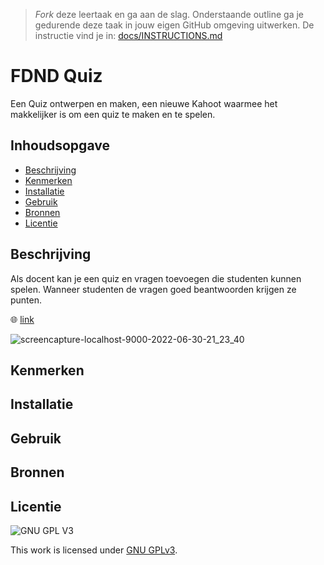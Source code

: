 > _Fork_ deze leertaak en ga aan de slag. Onderstaande outline ga je gedurende deze taak in jouw eigen GitHub omgeving uitwerken. De instructie vind je in: [docs/INSTRUCTIONS.md](docs/INSTRUCTIONS.md)

# FDND Quiz
Een Quiz ontwerpen en maken, een nieuwe Kahoot waarmee het makkelijker is om een quiz te maken en te spelen.

## Inhoudsopgave

  * [Beschrijving](#beschrijving)
  * [Kenmerken](#kenmerken)
  * [Installatie](#installatie)
  * [Gebruik](#gebruik)
  * [Bronnen](#bronnen)
  * [Licentie](#licentie)

## Beschrijving
Als docent kan je een quiz en vragen toevoegen die studenten kunnen spelen. Wanneer studenten de vragen goed beantwoorden krijgen ze punten. 

🌐 [link](https://fdnd-quiz.herokuapp.com/)

![screencapture-localhost-9000-2022-06-30-21_23_40](https://user-images.githubusercontent.com/69635977/176761785-e5a2a049-e904-4eac-9fc4-b4ba88ce9600.png)

## Kenmerken
<!-- Bij Kenmerken staat welke technieken zijn gebruikt en hoe. Wat is de HTML structuur? Wat zijn de belangrijkste dingen in CSS? Wat is er met Javascript gedaan en hoe? Misschien heb je een framwork of library gebruikt? -->

## Installatie

## Gebruik

## Bronnen

## Licentie

![GNU GPL V3](https://www.gnu.org/graphics/gplv3-127x51.png)

This work is licensed under [GNU GPLv3](./LICENSE).
